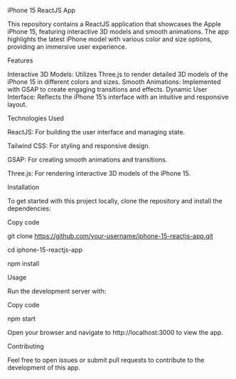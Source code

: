 iPhone 15 ReactJS App

This repository contains a ReactJS application that showcases the Apple iPhone 15, featuring interactive 3D models and smooth animations. The app highlights the latest iPhone model with various color and size options, providing an immersive user experience.

Features

Interactive 3D Models: Utilizes Three.js to render detailed 3D models of the iPhone 15 in different colors and sizes.
Smooth Animations: Implemented with GSAP to create engaging transitions and effects.
Dynamic User Interface: Reflects the iPhone 15’s interface with an intuitive and responsive layout.

Technologies Used

ReactJS: For building the user interface and managing state.

Tailwind CSS: For styling and responsive design.

GSAP: For creating smooth animations and transitions.

Three.js: For rendering interactive 3D models of the iPhone 15.

Installation

To get started with this project locally, clone the repository and install the dependencies:

Copy code

git clone https://github.com/your-username/iphone-15-reactjs-app.git

cd iphone-15-reactjs-app

npm install

Usage

Run the development server with:

Copy code

npm start

Open your browser and navigate to http://localhost:3000 to view the app.

Contributing

Feel free to open issues or submit pull requests to contribute to the development of this app.

